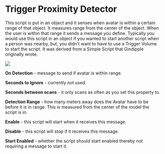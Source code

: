 # Trigger Proximity Detector

This script is put in an object and it senses when avatar is within a certain range of that object.  It measures range from the center of the object.  When the user is within that range it sends a message you define.  Typically you would use this script in an object if you wanted to start another script when a person was nearby, but, you didn't want to have to use a Trigger Volume to start the script.  It was derived from a Simple Script that Gindipple originally wrote.

![](https://github.com/mojoD/Sansar-Simple-And-Reflex-Script-Integration/blob/master/images/TriggerProximityDetector.png)

**On Detection** - message to send if avatar is within range.

**Seconds to Ignore** - currently not used.

**Seconds between scans** - it only scans as often as you set this property to.  

**Detection Range** - how many meters away does the Avatar have to be before it is in range.  This is measured from the center of the model the script is in.

**Enable** - this script will start when it receives this message.

**Disable** - this script will stop if it receives this message.

**Start Enabled** - whether the script should start enabled thereby not requiring a message to start it.
